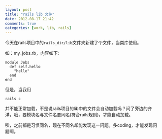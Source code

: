 ```yaml
---
layout: post
title: "rails lib 文件"
date: 2012-08-17 21:42
comments: true
categories: [work, lib, rails]
---
```


今天在rails项目中的`rails_dir/lib`文件夹新建了个文件，当类库使用。

如：my_jobs.rb，内容如下:

    module Jobs
      def self.hello
        "hello"
      end
    end

但是，当我用

    rails c

并不能正常加载，不是说rails项目的lib中的文件会自动加载吗？问了旁边的齐洋，哦，要模块名与文件名要同名(符合rails规则)，才能自动加载。

唉，之前都是习惯同名，现在不同名却能发现这一问题。多coding，才能发现问题啊。

